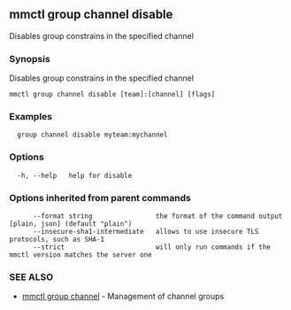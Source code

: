 ## mmctl group channel disable

Disables group constrains in the specified channel

### Synopsis

Disables group constrains in the specified channel

```
mmctl group channel disable [team]:[channel] [flags]
```

### Examples

```
  group channel disable myteam:mychannel
```

### Options

```
  -h, --help   help for disable
```

### Options inherited from parent commands

```
      --format string                the format of the command output [plain, json] (default "plain")
      --insecure-sha1-intermediate   allows to use insecure TLS protocols, such as SHA-1
      --strict                       will only run commands if the mmctl version matches the server one
```

### SEE ALSO

* [mmctl group channel](mmctl_group_channel.md)	 - Management of channel groups

